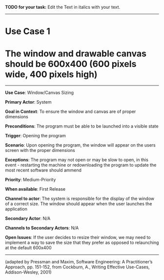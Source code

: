 **TODO for your task:** Edit the Text in italics with your text.

<hr>

# Use Case 1
# The window and drawable canvas should be 600x400 (600 pixels wide, 400 pixels high)

<hr>

**Use Case**: Window/Canvas Sizing

**Primary Actor**: System

**Goal in Context**: To ensure the window and canvas are of proper dimensions

**Preconditions**: The program must be able to be launched into a visible state

**Trigger**: Opening the program
  
**Scenario**: Upon opening the program, the window will appear on the users screen with the proper dimensions
 
**Exceptions**: The program may not open or may be slow to open, in this event - restarting the machine or redownloading the program to update the most recent software should ammend

**Priority**: Medium-Priority

**When available**: First Release

**Channel to actor**: The system is responsible for the display of the window of a correct size. The window should appear when the user launches the application

**Secondary Actor**: N/A

**Channels to Secondary Actors**: N/A

**Open Issues**: If the user decides to resize their window, we may need to implement a way to save the size that they prefer as opposed to relaunching at the default 600x400

<hr>



(adapted by Pressman and Maxim, Software Engineering: A Practitioner’s Approach, pp. 151-152, from Cockburn,
A., Writing Effective Use-Cases, Addison-Wesley, 2001)
